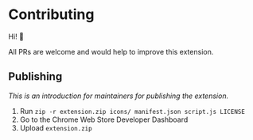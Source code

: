# Contributing
Hi! 👋

All PRs are welcome and would help to improve this extension.

## Publishing
_This is an introduction for maintainers for publishing the extension._

1. Run `zip -r extension.zip icons/ manifest.json script.js LICENSE`
2. Go to the Chrome Web Store Developer Dashboard
3. Upload `extension.zip`